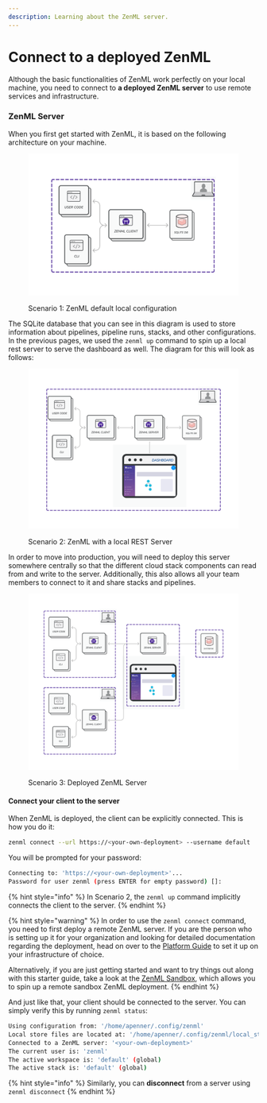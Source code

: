 ```yaml
---
description: Learning about the ZenML server.
---
```


# Connect to a deployed ZenML

Although the basic functionalities of ZenML work perfectly on your local machine, you need to connect to **a deployed ZenML server** to use remote services and infrastructure.

### ZenML Server

When you first get started with ZenML, it is based on the following architecture on your machine.

<figure><img src="../../.gitbook/assets/Scenario1.png" alt="" width="563"><figcaption><p>Scenario 1: ZenML default local configuration</p></figcaption></figure>

The SQLite database that you can see in this diagram is used to store information about pipelines, pipeline runs, stacks, and other configurations. In the previous pages, we used the `zenml up` command to spin up a local rest server to serve the dashboard as well. The diagram for this will look as follows:

<figure><img src="../../.gitbook/assets/Scenario2.png" alt="" width="563"><figcaption><p>Scenario 2: ZenML with a local REST Server</p></figcaption></figure>

In order to move into production, you will need to deploy this server somewhere centrally so that the different cloud stack components can read from and write to the server. Additionally, this also allows all your team members to connect to it and share stacks and pipelines.

<figure><img src="../../.gitbook/assets/Scenario3.png" alt="" width="563"><figcaption><p>Scenario 3: Deployed ZenML Server</p></figcaption></figure>

#### Connect your client to the server

When ZenML is deployed, the client can be explicitly connected. This is how you do it:

```bash
zenml connect --url https://<your-own-deployment> --username default
```

You will be prompted for your password:

```bash
Connecting to: 'https://<your-own-deployment>'...
Password for user zenml (press ENTER for empty password) []:
```

{% hint style="info" %}
In Scenario 2, the `zenml up` command implicitly connects the client to the server.
{% endhint %}

{% hint style="warning" %}
In order to use the `zenml connect` command, you need to first deploy a remote ZenML server. If you are the person who is setting up it for your organization and looking for detailed documentation regarding the deployment, head on over to the [Platform Guide](../../platform-guide/set-up-your-mlops-platform/) to set it up on your infrastructure of choice.&#x20;

Alternatively, if you are just getting started and want to try things out along with this starter guide, take a look at the [ZenML Sandbox](switch-to-a-remote-stack.md), which allows you to spin up a remote sandbox ZenML deployment.
{% endhint %}

And just like that, your client should be connected to the server. You can simply verify this by running `zenml status`:

```bash
Using configuration from: '/home/apenner/.config/zenml'
Local store files are located at: '/home/apenner/.config/zenml/local_stores'
Connected to a ZenML server: '<your-own-deployment>'
The current user is: 'zenml'
The active workspace is: 'default' (global)
The active stack is: 'default' (global)
```

{% hint style="info" %}
Similarly, you can **disconnect** from a server using `zenml disconnect`
{% endhint %}
